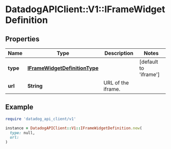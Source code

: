 # DatadogAPIClient::V1::IFrameWidgetDefinition

## Properties

| Name | Type | Description | Notes |
| ---- | ---- | ----------- | ----- |
| **type** | [**IFrameWidgetDefinitionType**](IFrameWidgetDefinitionType.md) |  | [default to &#39;iframe&#39;] |
| **url** | **String** | URL of the iframe. |  |

## Example

```ruby
require 'datadog_api_client/v1'

instance = DatadogAPIClient::V1::IFrameWidgetDefinition.new(
  type: null,
  url: 
)
```

